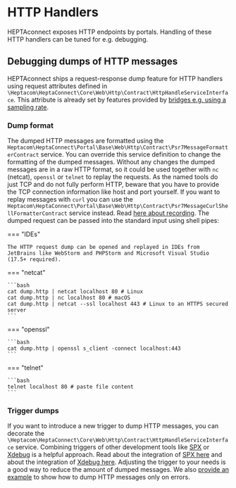 # HTTP Handlers

HEPTAconnect exposes HTTP endpoints by portals.
Handling of these HTTP handlers can be tuned for e.g. debugging.


## Debugging dumps of HTTP messages

HEPTAconnect ships a request-response dump feature for HTTP handlers using request attributes defined in `\Heptacom\HeptaConnect\Core\Web\Http\Contract\HttpHandleServiceInterface`.
This attribute is already set by features provided by [bridges e.g. using a sampling rate](../administrator/http-apis.md#debugging).


### Dump format

The dumped HTTP messages are formatted using the `Heptacom\HeptaConnect\Portal\Base\Web\Http\Contract\Psr7MessageFormatterContract` service.
You can override this service definition to change the formatting of the dumped messages.
Without any changes the dumped messages are in a raw HTTP format, so it could be used together with `nc` (netcat), `openssl` or `telnet` to replay the requests.
As the named tools do just TCP and do not fully perform HTTP, beware that you have to provide the TCP connection information like host and port yourself. 
If you want to replay messages with `curl` you can use the `Heptacom\HeptaConnect\Portal\Base\Web\Http\Contract\Psr7MessageCurlShellFormatterContract` service instead.
Read [here about recording](./patterns/http-handler-dump-format-to-curl-shell-scripts.md).
The dumped request can be passed into the standard input using shell pipes:


=== "IDEs"

    The HTTP request dump can be opened and replayed in IDEs from JetBrains like WebStorm and PHPStorm and Microsoft Visual Studio (17.5+ required).

=== "netcat"

    ```bash
    cat dump.http | netcat localhost 80 # Linux
    cat dump.http | nc localhost 80 # macOS
    cat dump.http | netcat --ssl localhost 443 # Linux to an HTTPS secured server
    ```

=== "openssl"

    ```bash
    cat dump.http | openssl s_client -connect localhost:443
    ```

=== "telnet"

    ```bash
    telnet localhost 80 # paste file content
    ```


### Trigger dumps

If you want to introduce a new trigger to dump HTTP messages, you can decorate the `\Heptacom\HeptaConnect\Core\Web\Http\Contract\HttpHandleServiceInterface` service.
Combining triggers of other development tools like [SPX](https://github.com/NoiseByNorthwest/php-spx) or [Xdebug](https://xdebug.org/) is a helpful approach.
Read about the integration of [SPX here](./patterns/http-handler-dump-with-spx-trigger.md) and about the integration of [Xdebug here](./patterns/http-handler-dump-with-xdebug-trigger.md).
Adjusting the trigger to your needs is a good way to reduce the amount of dumped messages.
We also [provide an example](./patterns/http-handler-dump-only-on-errors.md) to show how to dump HTTP messages only on errors.
